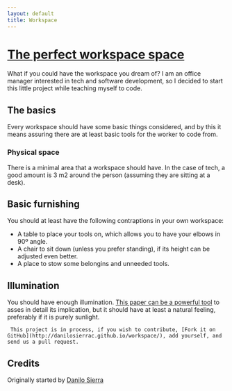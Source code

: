 ```yaml
---
layout: default
title: Workspace
---
```


# [The perfect workspace space](http://danilosierrac.github.io/workspace/)

What if you could have the workspace you dream of? I am an office manager interested in tech and software development, so I decided to start this little project while teaching myself to code.

## The basics

Every workspace should have some basic things considered, and by this it means assuring there are at least basic tools for the worker to code from.

### Physical space

There is a minimal area that a workspace should have. In the case of tech, a good amount is 3 m2 around the person (assuming they are sitting at a desk).


## Basic furnishing

You should at least have the following contraptions in your own workspace:

* A table to place your tools on, which allows you to have your elbows in 90º angle.
* A chair to sit down (unless you prefer standing), if its height can be adjusted even better.
* A place to stow some belongins and unneeded tools.

## Illumination

You should have enough illumination. [This paper can be a powerful tool](http://www.oshr.nc.gov/Support/Safety/handbook/Illumination%20Final.pdf) to asses in detail its implication, but it should have at least a natural feeling, preferably if it is purely sunlight.

` This project is in process, if you wish to contribute, [Fork it on GitHub](http://danilosierrac.github.io/workspace/), add yourself, and send us a pull request.`

## Credits

Originally started by [Danilo Sierra](http://danilosierra.com/)
